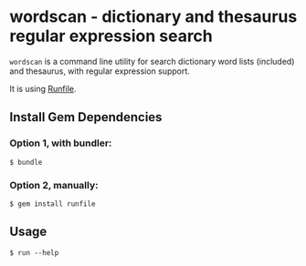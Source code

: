 # wordscan - dictionary and thesaurus regular expression search

`wordscan` is a command line utility for search dictionary word lists 
(included) and thesaurus, with regular expression support.

It is using [Runfile](https://github.com/DannyBen/runfile).


## Install Gem Dependencies

### Option 1, with bundler:

	$ bundle

### Option 2, manually:

	$ gem install runfile

## Usage

	$ run --help
